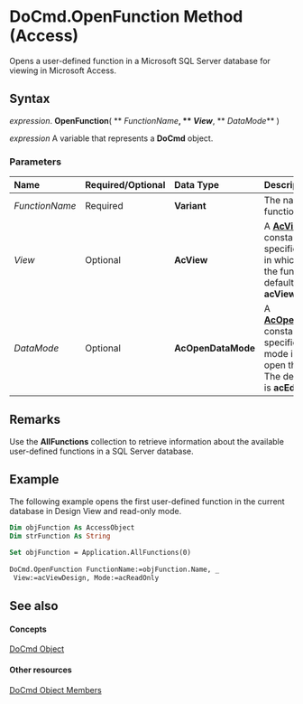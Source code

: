 
# DoCmd.OpenFunction Method (Access)

Opens a user-defined function in a Microsoft SQL Server database for viewing in Microsoft Access.


## Syntax

 _expression_. **OpenFunction**( ** _FunctionName_**, ** _View_**, ** _DataMode_** )

 _expression_ A variable that represents a **DoCmd** object.


### Parameters



|**Name**|**Required/Optional**|**Data Type**|**Description**|
|:-----|:-----|:-----|:-----|
| _FunctionName_|Required|**Variant**|The name of the function to open.|
| _View_|Optional|**AcView**|A  **[AcView](708b0b90-8144-be34-f312-6914d4aa8e68.md)** constant that specifies the view in which to open the function. The default value is **acViewNormal**.|
| _DataMode_|Optional|**AcOpenDataMode**|A  **[AcOpenDataMode](e50b49fd-b77e-5ee5-d973-59ef46faddd7.md)** constant that specifies the mode in which to open the function. The default value is **acEdit**.|

## Remarks

Use the  **AllFunctions** collection to retrieve information about the available user-defined functions in a SQL Server database.


## Example

The following example opens the first user-defined function in the current database in Design View and read-only mode.


```vb
Dim objFunction As AccessObject 
Dim strFunction As String 
 
Set objFunction = Application.AllFunctions(0) 
 
DoCmd.OpenFunction FunctionName:=objFunction.Name, _ 
 View:=acViewDesign, Mode:=acReadOnly 

```


## See also


#### Concepts


[DoCmd Object](3ce44cca-9979-0a1e-9787-079a52ce528f.md)
#### Other resources


[DoCmd Object Members](3e7ade9e-86e4-0751-188b-5d31c9101651.md)
